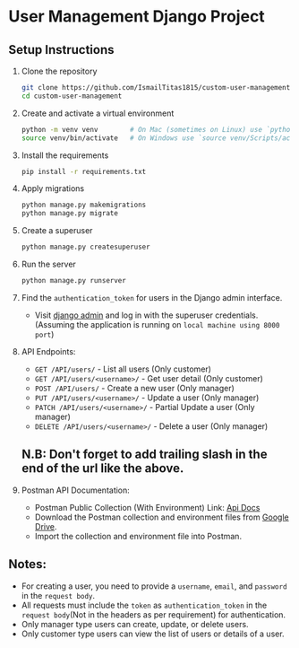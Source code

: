 # User Management Django Project

## Setup Instructions

1. Clone the repository
   ```bash
   git clone https://github.com/IsmailTitas1815/custom-user-management.git
   cd custom-user-management
   ```

2. Create and activate a virtual environment
   ```bash
   python -m venv venv        # On Mac (sometimes on Linux) use `python3 -m venv venv`
   source venv/bin/activate   # On Windows use `source venv/Scripts/activate`
   ```

3. Install the requirements
   ```bash
   pip install -r requirements.txt
   ```

4. Apply migrations
   ```bash
   python manage.py makemigrations
   python manage.py migrate
   ```

5. Create a superuser
   ```bash
   python manage.py createsuperuser
   ```

6. Run the server
   ```bash
   python manage.py runserver
   ```

7. Find the `authentication_token` for users in the Django admin interface.
   - Visit [django admin](http://127.0.0.1:8000/admin/users/customuser/) and log in with the superuser credentials. (Assuming the application is running on `local machine using 8000 port`)

8. API Endpoints:
   
   - `GET /API/users/` - List all users (Only customer)
   - `GET /API/users/<username>/` - Get user detail (Only customer)
   - `POST /API/users/` - Create a new user (Only manager)
   - `PUT /API/users/<username>/` - Update a user (Only manager)
   - `PATCH /API/users/<username>/` - Partial Update a user (Only manager)
   - `DELETE /API/users/<username>/` - Delete a user (Only manager)

   ## N.B: Don't forget to add trailing slash in the end of the url like the above.

9. Postman API Documentation:
   - Postman Public Collection (With Environment) Link: [Api Docs](https://elements.getpostman.com/redirect?entityId=36498247-02aa02a7-6528-4f7e-a670-004f183873ca&entityType=collection)
   - Download the Postman collection and environment files from [Google Drive](https://drive.google.com/drive/folders/1F-Dp4N5lltO-MnpNdtzq1UDUSZIQFK4W). 
   - Import the collection and environment file into Postman.

## Notes:
- For creating a user, you need to provide a `username`, `email`, and `password` in the `request body`.
- All requests must include the `token` as `authentication_token` in the `request body`(Not in the headers as per requirement) for authentication.
- Only manager type users can create, update, or delete users.
- Only customer type users can view the list of users or details of a user.
